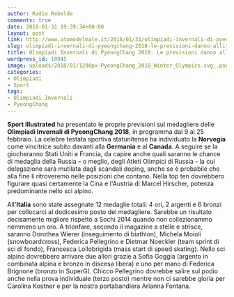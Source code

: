 ```yaml
---
author: Radio Rebelde
comments: true
date: 2018-01-31 19:39:34+00:00
layout: post
link: http://www.atomodelmale.it/2018/01/31/olimpiadi-invernali-di-pyeongchang-2018-le-previsioni-danno-allitalia-4-ori/
slug: olimpiadi-invernali-di-pyeongchang-2018-le-previsioni-danno-allitalia-4-ori
title: Olimpiadi Invernali di PyeongChang 2018. Le previsioni danno all'Italia 4 ori
wordpress_id: 18945
image: uploads/2018/01/1200px-PyeongChang_2018_Winter_Olympics.svg_.png
categories:
- Olimpiadi
- Sport
tags:
- Olimpiadi Invernali
- PyeongChang
---
```


**Sport Illustrated** ha presentato le proprie previsioni sul medagliere delle **Olimpiadi Invernali di PyeongChang 2018**, in programma dal 9 al 25 febbraio. La celebre testata sportiva statunitense ha individuato la **Norvegia** come vincitrice subito davanti alla **Germania** e al **Canada**.
A seguire se la giocheranno Stati Uniti e Francia, da capire anche quali saranno le chance di medaglia della Russia – o meglio, degli Atleti Olimpici di Russia - la cui delegazione sarà mutilata dagli scandali doping, anche se è probabile che alla fine li ritroveremo nelle posizioni che contano. Nella top ten dovrebbero figurare quasi certamente la Cina e l'Austria di Marcel Hirscher, potenza predominante nello sci alpino.

All'**Italia** sono state assegnate 12 medaglie totali: 4 ori, 2 argenti e 6 bronzi per collocarci al dodicesimo posto del medagliere. Sarebbe un risultato decisamente migliore rispetto a Sochi 2014 quando non collezionammo nemmeno un oro. A trionfare, secondo il magazine a stelle e strisce, saranno Dorothea Wierer (inseguimento di biathlon), Michela Moioli (snowboardcross), Federica Pellegrino e Dietmar Noeckler (team sprint di sci di fondo), Francesca Lollobrigida (mass start di speed skating). Nello sci alpino dovrebbero arrivare due allori grazie a Sofia Goggia (argento in combinata alpina e bronzo in discesa libera) e uno per mano di Federica Brignone (bronzo in SuperG). Chicco Pellegrino dovrebbe salire sul podio anche nella prova individuale (terzo posto) mentre non ci sarebbe gloria per Carolina Kostner e per la nostra portabandiera Arianna Fontana.
